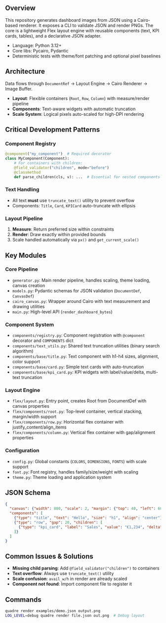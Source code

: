 ## Overview

This repository generates dashboard images from JSON using a Cairo-based renderer. It exposes a CLI to validate JSON and render PNGs. The core is a lightweight Flex layout engine with reusable components (text, KPI cards, tables), and a declarative JSON adapter.

- Language: Python 3.12+
- Core libs: Pycairo, Pydantic
- Deterministic tests with theme/font patching and optional pixel baselines

## Architecture

Data flows through `DocumentRef` → Layout Engine → Cairo Renderer → Image Buffer.
- **Layout**: Flexible containers (`Root`, `Row`, `Column`) with measure/render pipeline
- **Components**: Text-aware widgets with automatic truncation
- **Scale System**: Logical pixels auto-scaled for high-DPI rendering

## Critical Development Patterns

### Component Registry
```python
@component("my_component")  # Required decorator
class MyComponent(Component):
    # For containers with children:
    @field_validator("children", mode="before")
    @classmethod
    def parse_children(cls, v): ...  # Essential for nested components
```

### Text Handling
- All text **must** use `truncate_text()` utility to prevent overflow
- Components: `Title`, `Card`, `KPICard` auto-truncate with ellipsis

### Layout Pipeline
1. **Measure**: Return preferred size within constraints
2. **Render**: Draw exactly within provided bounds
3. Scale handled automatically via `px()` and `get_current_scale()`

## Key Modules

### Core Pipeline
- `generator.py`: Main render pipeline, handles scaling, theme loading, canvas creation
- `models.py`: Pydantic schemas for JSON validation (`DocumentDef`, `CanvasDef`)
- `cairo_canvas.py`: Wrapper around Cairo with text measurement and drawing utilities
- `main.py`: High-level API (`render_dashboard_bytes`)

### Component System
- `components/registry.py`: Component registration with `@component` decorator and `COMPONENTS` dict
- `components/text_utils.py`: Shared text truncation utilities (binary search algorithm)
- `components/base/title.py`: Text component with h1-h4 sizes, alignment, color support
- `components/base/card.py`: Simple text cards with auto-truncation
- `components/base/kpi_card.py`: KPI widgets with label/value/delta, multi-text truncation

### Layout Engine
- `flex/layout.py`: Entry point, creates Root from DocumentDef with canvas properties
- `flex/components/root.py`: Top-level container, vertical stacking, margin/width support
- `flex/components/row.py`: Horizontal flex container with justify_content/align_items
- `flex/components/column.py`: Vertical flex container with gap/alignment properties

### Configuration
- `config.py`: Global constants (`COLORS`, `DIMENSIONS`, `FONTS`) with scale support
- `font.py`: Font registry, handles family/size/weight with scaling
- `theme.py`: Theme loading and application system

## JSON Schema

```json
{
  "canvas": {"width": 800, "scale": 2, "margin": {"top": 40, "left": 60}},
  "components": [
    {"type": "title", "text": "Hello", "size": "h1", "align": "center"},
    {"type": "row", "gap": 20, "children": [
      {"type": "kpi_card", "label": "Sales", "value": "€1,234", "delta": 12.5}
    ]}
  ]
}
```

## Common Issues & Solutions

- **Missing child parsing**: Add `@field_validator("children")` to containers
- **Text overflow**: Always use `truncate_text()` utility
- **Scale confusion**: `avail_w/h` in render are already scaled
- **Component not found**: Import component file to register it

## Commands

```bash
quadre render examples/demo.json output.png
LOG_LEVEL=debug quadre render file.json out.png  # Debug layout
```
